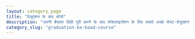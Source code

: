 ```yaml
---
layout: category_page
title: "ग्रेजुएशन के बाद कोर्स"
description: "अपनी बैचलर डिग्री पूरी करने के बाद स्पेशलाइजेशन के लिए सबसे अच्छे पोस्ट-ग्रेजुएशन कोर्स और डिप्लोमा की जानकारी।"
category_slug: "graduation-ke-baad-course"
---
```

